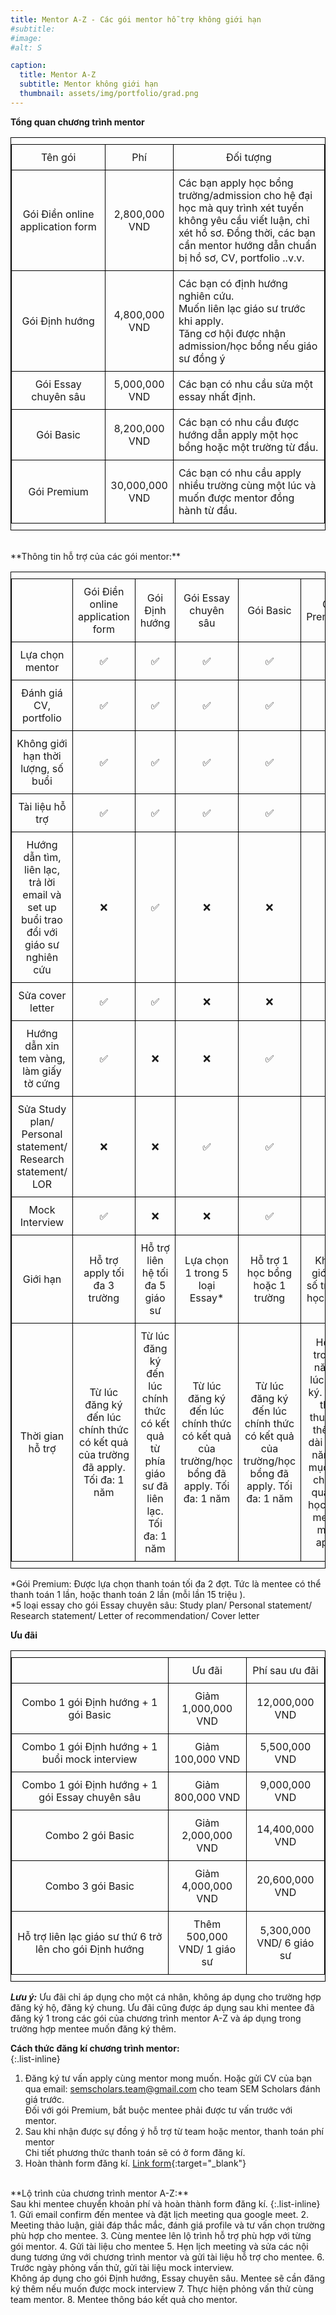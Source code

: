 ```yaml
---
title: Mentor A-Z - Các gói mentor hỗ trợ không giới hạn
#subtitle: 
#image: 
#alt: S  

caption:
  title: Mentor A-Z
  subtitle: Mentor không giới hạn
  thumbnail: assets/img/portfolio/grad.png
---
```

<style>
table, th, td {
  border:1px solid black;
  font-size: 1rem; 
  padding-top: 10px; 
  padding-bottom: 10px; 
}
</style>
**Tổng quan chương trình mentor**
<table style="width: 100%">
  <tr>
    <td style="text-align: center; vertical-align: middle; width: 30%">Tên gói</td>
    <td style="text-align: center; vertical-align: middle; width: 20%">Phí</td>
    <td style="text-align: center; vertical-align: middle;">Đối tượng</td>
  </tr>
    <tr>
    <td style="text-align: center; vertical-align: middle;">Gói Điền online application form</td>
    <td style="text-align: center; vertical-align: middle;">2,800,000 VND</td>
    <td style="text-align: left; vertical-align: middle; ">Các bạn apply học bổng trường/admission cho hệ đại học mà quy trình xét tuyển không yêu cầu viết luận, chỉ xét hồ sơ. Đồng thời, các bạn cần mentor hướng dẫn chuẩn bị hồ sơ, CV, portfolio ..v.v.</td>
  </tr>
    <tr>
    <td style="text-align: center; vertical-align: middle;">Gói Định hướng</td>
    <td style="text-align: center; vertical-align: middle;">4,800,000 VND</td>
    <td style="text-align: left; vertical-align: middle; ">Các bạn có định hướng nghiên cứu. <br>Muốn liên lạc giáo sư trước khi apply. <br>Tăng cơ hội được nhận admission/học bổng nếu giáo sư đồng ý</td>
  </tr>
  <tr>
    <td style="text-align: center; vertical-align: middle;">Gói Essay chuyên sâu</td>
    <td style="text-align: center; vertical-align: middle;">5,000,000 VND</td>
    <td style="text-align: left; vertical-align: middle;">Các bạn có nhu cầu sửa một essay nhất định. </td>
  </tr>  
    <tr>
    <td style="text-align: center; vertical-align: middle;">Gói Basic</td>
    <td style="text-align: center; vertical-align: middle;">8,200,000 VND</td>
    <td style="text-align: left; vertical-align: middle;">Các bạn có nhu cầu được hướng dẫn apply một học bổng hoặc một trường từ đầu. </td>
  </tr>  
    <tr>
    <td style="text-align: center; vertical-align: middle;">Gói Premium</td>
    <td style="text-align: center; vertical-align: middle;">30,000,000 VND</td>
    <td style="text-align: left; vertical-align: middle;">Các bạn có nhu cầu apply nhiều trường cùng một lúc và muốn được mentor đồng hành từ đầu. </td>
  </tr>  
</table>

<br>
**Thông tin hỗ trợ của các gói mentor:**  
<table style="width: 100%">
  <tr>
    <td style=""> </td>
    <td style="text-align: center; vertical-align: middle; width: calc(1.5/10*100%)">Gói Điền online application form</td>
    <td style="text-align: center; vertical-align: middle; width: calc(1.5/10*100%)">Gói Định hướng</td>
    <td style="text-align: center; vertical-align: middle; width: calc(1.5/10*100%)">Gói Essay chuyên sâu</td>
    <td style="text-align: center; vertical-align: middle; width: calc(1.5/10*100%)">Gói Basic</td>
    <td style="text-align: center; vertical-align: middle; width: calc(1.5/10*100%)">Gói Premium*</td>
  </tr>
    <tr>
    <td style="text-align: center; vertical-align: middle;">Lựa chọn mentor</td>
    <td style="text-align: center; vertical-align: middle;"> &#9989; </td>
    <td style="text-align: center; vertical-align: middle;"> &#9989; </td>
    <td style="text-align: center; vertical-align: middle;"> &#9989; </td>
    <td style="text-align: center; vertical-align: middle;"> &#9989; </td>
    <td style="text-align: center; vertical-align: middle;"> &#9989; </td>
  </tr>
  <tr>
    <td style="text-align: center; vertical-align: middle;">Đánh giá CV, portfolio</td>
    <td style="text-align: center; vertical-align: middle;"> &#9989; </td>
    <td style="text-align: center; vertical-align: middle;"> &#9989; </td>
    <td style="text-align: center; vertical-align: middle;"> &#9989; </td>
    <td style="text-align: center; vertical-align: middle;"> &#9989; </td>
    <td style="text-align: center; vertical-align: middle;"> &#9989; </td>
  </tr>  
  <tr>
    <td style="text-align: center; vertical-align: middle;">Không giới hạn thời lượng, số buổi</td>
    <td style="text-align: center; vertical-align: middle;"> &#9989; </td>
    <td style="text-align: center; vertical-align: middle;"> &#9989; </td>
    <td style="text-align: center; vertical-align: middle;"> &#9989; </td>
    <td style="text-align: center; vertical-align: middle;"> &#9989; </td>
    <td style="text-align: center; vertical-align: middle;"> &#9989; </td>
  </tr>  
  <tr>
    <td style="text-align: center; vertical-align: middle;">Tài liệu hỗ trợ</td>
    <td style="text-align: center; vertical-align: middle;"> &#9989; </td>
    <td style="text-align: center; vertical-align: middle;"> &#9989; </td>
    <td style="text-align: center; vertical-align: middle;"> &#9989; </td>
    <td style="text-align: center; vertical-align: middle;"> &#9989; </td>
    <td style="text-align: center; vertical-align: middle;"> &#9989; </td>
  </tr> 
  <tr>
    <td style="text-align: center; vertical-align: middle;">Hướng dẫn tìm, liên lạc, trả lời email và set up buổi trao đổi với giáo sư nghiên cứu</td>
    <td style="text-align: center; vertical-align: middle;"> &#x274C; </td>
    <td style="text-align: center; vertical-align: middle;"> &#9989; </td>
    <td style="text-align: center; vertical-align: middle;"> &#x274C; </td>
    <td style="text-align: center; vertical-align: middle;"> &#x274C; </td>
    <td style="text-align: center; vertical-align: middle;"> &#9989; </td>
  </tr> 
  <tr>
    <td style="text-align: center; vertical-align: middle;">Sửa cover letter</td>
    <td style="text-align: center; vertical-align: middle;"> &#9989; </td>
    <td style="text-align: center; vertical-align: middle;"> &#9989; </td>
    <td style="text-align: center; vertical-align: middle;"> &#x274C; </td>
    <td style="text-align: center; vertical-align: middle;"> &#x274C; </td>
    <td style="text-align: center; vertical-align: middle;"> &#9989; </td>
  </tr> 
  <tr>
    <td style="text-align: center; vertical-align: middle;">Hướng dẫn xin tem vàng, làm giấy tờ cứng</td>
    <td style="text-align: center; vertical-align: middle;"> &#9989; </td>
    <td style="text-align: center; vertical-align: middle;"> &#x274C; </td>
    <td style="text-align: center; vertical-align: middle;"> &#x274C; </td>
    <td style="text-align: center; vertical-align: middle;"> &#9989; </td>
    <td style="text-align: center; vertical-align: middle;"> &#9989; </td>
  </tr> 
  <tr>
    <td style="text-align: center; vertical-align: middle;">Sửa Study plan/ Personal statement/ Research statement/ LOR</td>
    <td style="text-align: center; vertical-align: middle;"> &#x274C; </td>
    <td style="text-align: center; vertical-align: middle;"> &#x274C; </td>
    <td style="text-align: center; vertical-align: middle;"> &#9989; </td>
    <td style="text-align: center; vertical-align: middle;"> &#9989; </td>
    <td style="text-align: center; vertical-align: middle;"> &#9989; </td>
  </tr> 
  <tr>
    <td style="text-align: center; vertical-align: middle;">Mock Interview</td>
    <td style="text-align: center; vertical-align: middle;"> &#9989; </td>
    <td style="text-align: center; vertical-align: middle;"> &#x274C; </td>
    <td style="text-align: center; vertical-align: middle;"> &#x274C; </td>
    <td style="text-align: center; vertical-align: middle;"> &#9989; </td>
    <td style="text-align: center; vertical-align: middle;"> &#9989; </td>
  </tr>
  <tr>
    <td style="text-align: center; vertical-align: middle;">Giới hạn</td>
    <td style="text-align: center; vertical-align: middle;">Hỗ trợ apply tối đa 3 trường</td>
    <td style="text-align: center; vertical-align: middle;">Hỗ trợ liên hệ tối đa 5 giáo sư</td>
    <td style="text-align: center; vertical-align: middle;">Lựa chọn 1 trong 5 loại Essay*</td>
    <td style="text-align: center; vertical-align: middle;">Hỗ trợ 1 học bổng hoặc 1 trường</td>
    <td style="text-align: center; vertical-align: middle;">Không giới hạn số trường, học bổng. </td>
  </tr> 
  <tr>
    <td style="text-align: center; vertical-align: middle;">Thời gian hỗ trợ</td>
    <td style="text-align: center; vertical-align: middle;">Từ lúc đăng ký đến lúc chính thức có kết quả của trường đã apply. Tối đa: 1 năm</td>
    <td style="text-align: center; vertical-align: middle;">Từ lúc đăng ký đến lúc chính thức có kết quả từ phía giáo sư đã liên lạc. Tối đa: 1 năm</td>
    <td style="text-align: center; vertical-align: middle;">Từ lúc đăng ký đến lúc chính thức có kết quả của trường/học bổng đã apply. Tối đa: 1 năm</td>
    <td style="text-align: center; vertical-align: middle;">Từ lúc đăng ký đến lúc chính thức có kết quả của trường/học bổng đã apply. Tối đa: 1 năm</td>
    <td style="text-align: center; vertical-align: middle;">Hỗ trợ trong 1 năm từ lúc đăng ký. Trong thỏa thuận có thể kéo dài hơn 1 năm với mục đích chờ kết quả của học bổng mentee muốn apply.</td>
  </tr> 
</table>
*Gói Premium: Được lựa chọn thanh toán tối đa 2 đợt. Tức là mentee có thể thanh toán 1 lần, hoặc thanh toán 2 lần (mỗi lần 15 triệu ). 
<br> *5 loại essay cho gói Essay chuyên sâu: Study plan/ Personal statement/ Research statement/ Letter of recommendation/ Cover letter

**Ưu đãi**
<table style="width: 100%">
  <tr>
    <td style="width: 50%"> </td>
    <td style="text-align: center; vertical-align: middle; width: 25%">Ưu đãi</td>
    <td style="text-align: center; vertical-align: middle; width: 25%">Phí sau ưu đãi</td>
  </tr>
  <tr>
    <td style="text-align: center; vertical-align: middle;">Combo 1 gói Định hướng + 1 gói Basic</td>
    <td style="text-align: center; vertical-align: middle;">Giảm 1,000,000 VND</td>
    <td style="text-align: center; vertical-align: middle;">12,000,000 VND</td>
  </tr>
  <tr>
    <td style="text-align: center; vertical-align: middle;">Combo 1 gói Định hướng + 1 buổi mock interview</td>
    <td style="text-align: center; vertical-align: middle;">Giảm 100,000 VND</td>
    <td style="text-align: center; vertical-align: middle;">5,500,000 VND</td>
  </tr>
  <tr>
    <td style="text-align: center; vertical-align: middle;">Combo 1 gói Định hướng + 1 gói Essay chuyên sâu</td>
    <td style="text-align: center; vertical-align: middle;">Giảm 800,000 VND</td>
    <td style="text-align: center; vertical-align: middle;">9,000,000 VND</td>
  </tr>
  <tr>
    <td style="text-align: center; vertical-align: middle;">Combo 2 gói Basic</td>
    <td style="text-align: center; vertical-align: middle;">Giảm 2,000,000 VND</td>
    <td style="text-align: center; vertical-align: middle;">14,400,000 VND</td>
  </tr>
  <tr>
    <td style="text-align: center; vertical-align: middle;">Combo 3 gói Basic</td>
    <td style="text-align: center; vertical-align: middle;">Giảm 4,000,000 VND</td>
    <td style="text-align: center; vertical-align: middle;">20,600,000 VND</td>
  </tr>
  <tr>
    <td style="text-align: center; vertical-align: middle;">Hỗ trợ liên lạc giáo sư thứ 6 trở lên cho gói Định hướng</td>
    <td style="text-align: center; vertical-align: middle;">Thêm 500,000 VND/ 1 giáo sư</td>
    <td style="text-align: center; vertical-align: middle;">5,300,000 VND/ 6 giáo sư</td>
  </tr>
</table>

***Lưu ý:*** Ưu đãi chỉ áp dụng cho một cá nhân, không áp dụng cho trường hợp đăng ký hộ, đăng ký chung. Ưu đãi cũng được áp dụng sau khi mentee đã đăng ký 1 trong các gói của chương trình mentor A-Z và áp dụng trong trường hợp mentee muốn đăng ký thêm.

**Cách thức đăng kí chương trình mentor:**  
{:.list-inline}
1. Đăng ký tư vấn apply cùng mentor mong muốn. Hoặc gửi CV của bạn qua email: semscholars.team@gmail.com cho team SEM Scholars đánh giá trước. 
<br/> Đối với gói Premium, bắt buộc mentee phải được tư vấn trước với mentor. 
2. Sau khi nhận được sự đồng ý hỗ trợ từ team hoặc mentor, thanh toán phí mentor 
<br/> Chi tiết phương thức thanh toán sẽ có ở form đăng kí. 
3. Hoàn thành form đăng kí. [Link form](https://forms.gle/vb5613wWEQbNrDnU6){:target="_blank"}

<br>
**Lộ trình của chương trình mentor A-Z:** 
<br>Sau khi mentee chuyển khoản phí và hoàn thành form đăng kí.
{:.list-inline}
1. Gửi email confirm đến mentee và đặt lịch meeting qua google meet.
2. Meeting thảo luận, giải đáp thắc mắc, đánh giá profile và tư vấn chọn trường phù hợp cho mentee.
3. Cùng mentee lên lộ trình hỗ trợ phù hợp với từng gói mentor. 
4. Gửi tài liệu cho mentee
5. Hẹn lịch meeting và sửa các nội dung tương ứng với chương trình mentor và gửi tài liệu hỗ trợ cho mentee. 
6. Trước ngày phỏng vấn thử, gửi tài liệu mock interview. 
<br/> Không áp dụng cho gói Định hướng, Essay chuyên sâu. Mentee sẽ cần đăng ký thêm nếu muốn được mock interview
7. Thực hiện phỏng vấn thử cùng team mentor. 
8. Mentee thông báo kết quả cho mentor. 


<!-- {:.list-inline}
- Date: July 2022 -->




